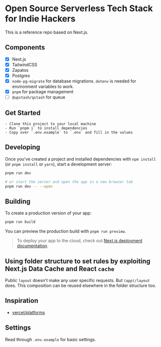 # Open Source Serverless Tech Stack for Indie Hackers

This is a reference repo based on Next.js.

## Components

- [x] Next.js
- [x] TailwindCSS
- [x] Zapatos
- [x] Postgres
- [x] `node-pg-migrate` for database migrations. `dotenv` is needed for environment variables to work.
- [x] `pnpm` for package management
- [ ] `@upstash/qstash` for queue

## Get Started

    - Clone this project to your local machine
    - Run `pnpm i` to install dependencies
    - Copy over `.env.example` to `.env` and fill in the values

## Developing

Once you've created a project and installed dependencies with `npm install` (or `pnpm install` or `yarn`), start a development server:

```bash
pnpm run dev

# or start the server and open the app in a new browser tab
pnpm run dev -- --open
```

## Building

To create a production version of your app:

```bash
pnpm run build
```

You can preview the production build with `pnpm run preview`.

> To deploy your app to the cloud, check out [Next.js deployment documentation](https://nextjs.org/docs/deployment).

## Using folder structure to set rules by exploiting Next.js Data Cache and React `cache`

Public `layout` doesn't make any user specific requests. But `(app)/layout` does. This composition can be reused elsewhere in the folder structure too.

## Inspiration

- [vercel/platforms](https://github.com/vercel/platforms)

## Settings

Read through `.env.example` for basic settings.
